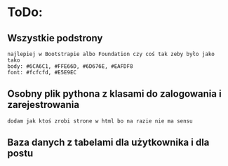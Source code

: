 # ToDo:

## Wszystkie podstrony
    najlepiej w Bootstrapie albo Foundation czy coś tak zeby było jako tako
    body: #6CA6C1, #FFE66D, #6D676E, #EAFDF8
    font: #fcfcfd, #E5E9EC
## Osobny plik pythona z klasami do zalogowania i zarejestrowania
    dodam jak ktoś zrobi strone w html bo na razie nie ma sensu 
## Baza danych  z tabelami dla użytkownika i dla postu 

